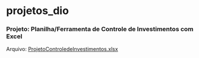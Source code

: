 # projetos_dio

### Projeto: Planilha/Ferramenta de Controle de Investimentos com Excel
Arquivo: [ProjetoControledeInvestimentos.xlsx](https://github.com/joaojuniorcruz/projetos_dio/blob/main/ProjetoControledeInvestimentos.xlsx)

